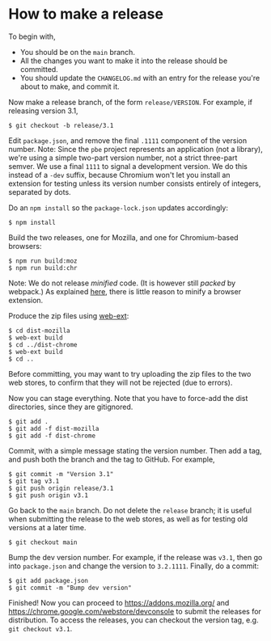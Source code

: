 # How to make a release


To begin with,

* You should be on the `main` branch.
* All the changes you want to make it into the release should be committed.
* You should update the `CHANGELOG.md` with an entry for the release you're about to
  make, and commit it.

Now make a release branch, of the form `release/VERSION`. For example,
if releasing version 3.1,

    $ git checkout -b release/3.1

Edit `package.json`, and remove the final `.1111` component of the version number.
Note: Since the `pbe` project represents an application (not a library),
we're using a simple two-part version number, not a strict three-part semver.
We use a final `1111` to signal a development version. We do this instead of
a `-dev` suffix, because Chromium won't let you install an extension for testing
unless its version number consists entirely of integers, separated by dots.

Do an `npm install` so the `package-lock.json` updates accordingly:

    $ npm install

Build the two releases, one for Mozilla, and one for Chromium-based browsers:

    $ npm run build:moz
    $ npm run build:chr

Note: We do not release _minified_ code. (It is however still _packed_ by webpack.)
As explained [here](https://extensionworkshop.com/documentation/publish/source-code-submission/),
there is little reason to minify a browser extension.

Produce the zip files using
[web-ext](https://extensionworkshop.com/documentation/develop/getting-started-with-web-ext/):

    $ cd dist-mozilla
    $ web-ext build
    $ cd ../dist-chrome
    $ web-ext build
    $ cd ..

Before committing, you may want to try uploading the zip files to the two web stores, to
confirm that they will not be rejected (due to errors).

Now you can stage everything. Note that you have to force-add the dist directories,
since they are gitignored.

    $ git add .
    $ git add -f dist-mozilla
    $ git add -f dist-chrome

Commit, with a simple message stating the version number. Then add a tag, and push both
the branch and the tag to GitHub. For example,

    $ git commit -m "Version 3.1"
    $ git tag v3.1
    $ git push origin release/3.1
    $ git push origin v3.1

Go back to the `main` branch. Do not delete the `release` branch; it is useful when
submitting the release to the web stores, as well as for testing old versions at a later
time.

    $ git checkout main

Bump the dev version number. For example, if the release was `v3.1`, then go
into `package.json` and change the version to `3.2.1111`. Finally, do a commit:

    $ git add package.json
    $ git commit -m "Bump dev version"

Finished! Now you can proceed to
<https://addons.mozilla.org/> and <https://chrome.google.com/webstore/devconsole>
to submit the releases for distribution. To access the releases, you can checkout
the version tag, e.g. `git checkout v3.1`.
